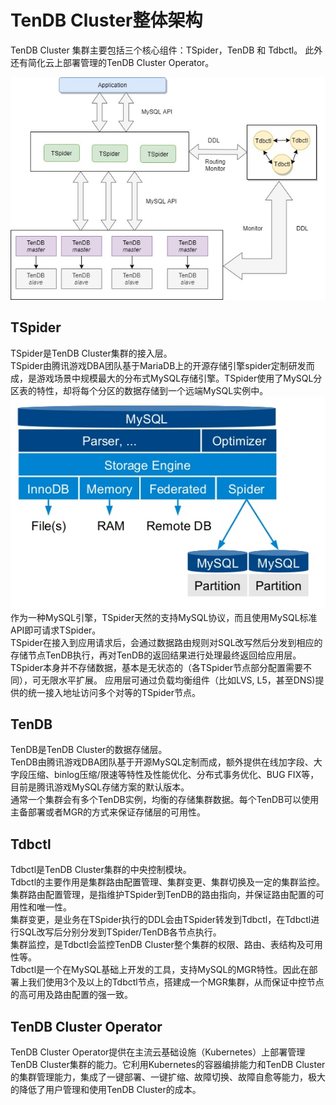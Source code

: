 # TenDB Cluster整体架构
TenDB Cluster 集群主要包括三个核心组件：TSpider，TenDB 和 Tdbctl。
此外还有简化云上部署管理的TenDB Cluster Operator。   

![pic](./pic/ar1.jpg)

## TSpider
TSpider是TenDB Cluster集群的接入层。   
TSpider由腾讯游戏DBA团队基于MariaDB上的开源存储引擎spider定制研发而成，是游戏场景中规模最大的分布式MySQL存储引擎。TSpider使用了MySQL分区表的特性，却将每个分区的数据存储到一个远端MySQL实例中。   
![pic](./pic/spider.png)
作为一种MySQL引擎，TSpider天然的支持MySQL协议，而且使用MySQL标准API即可请求TSpider。   
TSpider在接入到应用请求后，会通过数据路由规则对SQL改写然后分发到相应的存储节点TenDB执行，再对TenDB的返回结果进行处理最终返回给应用层。   
TSpider本身并不存储数据，基本是无状态的（各TSpider节点部分配置需要不同），可无限水平扩展。 应用层可通过负载均衡组件（比如LVS, L5，甚至DNS)提供的统一接入地址访问多个对等的TSpider节点。
## TenDB
TenDB是TenDB Cluster的数据存储层。   
TenDB由腾讯游戏DBA团队基于开源MySQL定制而成，额外提供在线加字段、大字段压缩、binlog压缩/限速等特性及性能优化、分布式事务优化、BUG FIX等， 目前是腾讯游戏MySQL存储方案的默认版本。   
通常一个集群会有多个TenDB实例，均衡的存储集群数据。每个TenDB可以使用主备部署或者MGR的方式来保证存储层的可用性。
## Tdbctl
Tdbctl是TenDB Cluster集群的中央控制模块。   
Tdbctl的主要作用是集群路由配置管理、集群变更、集群切换及一定的集群监控。   
集群路由配置管理，是指维护TSpider到TenDB的路由指向，并保证路由配置的可用性和唯一性。   
集群变更，是业务在TSpider执行的DDL会由TSpider转发到Tdbctl，在Tdbctl进行SQL改写后分别分发到TSpider/TenDB各节点执行。   
集群监控，是Tdbctl会监控TenDB Cluster整个集群的权限、路由、表结构及可用性等。   
Tdbctl是一个在MySQL基础上开发的工具，支持MySQL的MGR特性。因此在部署上我们使用3个及以上的Tdbctl节点，搭建成一个MGR集群，从而保证中控节点的高可用及路由配置的强一致。   
## TenDB Cluster Operator
TenDB Cluster Operator提供在主流云基础设施（Kubernetes）上部署管理 TenDB Cluster集群的能力。它利用Kubernetes的容器编排能力和TenDB Cluster的集群管理能力，集成了一键部署、一键扩缩、故障切换、故障自愈等能力，极大的降低了用户管理和使用TenDB Cluster的成本。

